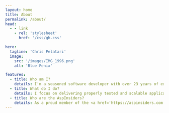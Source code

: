 ```yaml
---
layout: home
title: About
permalink: /about/
head:
  - - link
    - rel: 'stylesheet'
      href: '/css/gh.css'

hero:
  tagline: 'Chris Pelatari'
  image:
    src: '/images/IMG_1996.png'
    alt: 'Blue Fenix'

features:
  - title: Who am I?
    details: I'm a seasoned software developer with over 23 years of experience in delivering full-stack web applications using .NET technologies, including C# and VB.NET. More recently, I've been working with TypeScript and Node.js, sometimes with an asp.net core backend.
  - title: What do I do?
    details: I focus on delivering properly tested and scalable applications that are backed by SQL Server. I have a strong understanding of software development best practices, including object-oriented programming, test-driven development, and continuous integration and deployment.<br/><br/><h2 class="title">Where can you find me?</h2> Find me on <a href='https://github.com/ChrisPelatari' alt="Chris Pelatari on GitHub"><svg xmlns="http://www.w3.org/2000/svg" height="24" width="21" viewBox="0 0 448 512"><!--!Font Awesome Free 6.5.1 by @fontawesome - https://fontawesome.com License - https://fontawesome.com/license/free Copyright 2024 Fonticons, Inc.--><path fill="#7f7f7f" d="M448 96c0-35.3-28.7-64-64-64H64C28.7 32 0 60.7 0 96V416c0 35.3 28.7 64 64 64H384c35.3 0 64-28.7 64-64V96zM265.8 407.7c0-1.8 0-6 .1-11.6c.1-11.4 .1-28.8 .1-43.7c0-15.6-5.2-25.5-11.3-30.7c37-4.1 76-9.2 76-73.1c0-18.2-6.5-27.3-17.1-39c1.7-4.3 7.4-22-1.7-45c-13.9-4.3-45.7 17.9-45.7 17.9c-13.2-3.7-27.5-5.6-41.6-5.6s-28.4 1.9-41.6 5.6c0 0-31.8-22.2-45.7-17.9c-9.1 22.9-3.5 40.6-1.7 45c-10.6 11.7-15.6 20.8-15.6 39c0 63.6 37.3 69 74.3 73.1c-4.8 4.3-9.1 11.7-10.6 22.3c-9.5 4.3-33.8 11.7-48.3-13.9c-9.1-15.8-25.5-17.1-25.5-17.1c-16.2-.2-1.1 10.2-1.1 10.2c10.8 5 18.4 24.2 18.4 24.2c9.7 29.7 56.1 19.7 56.1 19.7c0 9 .1 21.7 .1 30.6c0 4.8 .1 8.6 .1 10c0 4.3-3 9.5-11.5 8C106 393.6 59.8 330.8 59.8 257.4c0-91.8 70.2-161.5 162-161.5s166.2 69.7 166.2 161.5c.1 73.4-44.7 136.3-110.7 158.3c-8.4 1.5-11.5-3.7-11.5-8zm-90.5-54.8c-.2-1.5 1.1-2.8 3-3.2c1.9-.2 3.7 .6 3.9 1.9c.3 1.3-1 2.6-3 3c-1.9 .4-3.7-.4-3.9-1.7zm-9.1 3.2c-2.2 .2-3.7-.9-3.7-2.4c0-1.3 1.5-2.4 3.5-2.4c1.9-.2 3.7 .9 3.7 2.4c0 1.3-1.5 2.4-3.5 2.4zm-14.3-2.2c-1.9-.4-3.2-1.9-2.8-3.2s2.4-1.9 4.1-1.5c2 .6 3.3 2.1 2.8 3.4c-.4 1.3-2.4 1.9-4.1 1.3zm-12.5-7.3c-1.5-1.3-1.9-3.2-.9-4.1c.9-1.1 2.8-.9 4.3 .6c1.3 1.3 1.8 3.3 .9 4.1c-.9 1.1-2.8 .9-4.3-.6zm-8.5-10c-1.1-1.5-1.1-3.2 0-3.9c1.1-.9 2.8-.2 3.7 1.3c1.1 1.5 1.1 3.3 0 4.1c-.9 .6-2.6 0-3.7-1.5zm-6.3-8.8c-1.1-1.3-1.3-2.8-.4-3.5c.9-.9 2.4-.4 3.5 .6c1.1 1.3 1.3 2.8 .4 3.5c-.9 .9-2.4 .4-3.5-.6zm-6-6.4c-1.3-.6-1.9-1.7-1.5-2.6c.4-.6 1.5-.9 2.8-.4c1.3 .7 1.9 1.8 1.5 2.6c-.4 .9-1.7 1.1-2.8 .4z"/></svg> GitHub</a> <a href='https://hachyderm.io/@blue_fenix' alt="Chris Pelatari on Mastodon" rel="me"> <svg xmlns="http://www.w3.org/2000/svg" height="24" width="21" viewBox="0 0 448 512"><!--!Font Awesome Free 6.5.1 by @fontawesome - https://fontawesome.com License - https://fontawesome.com/license/free Copyright 2024 Fonticons, Inc.--><path fill="#7f7f7f" d="M433 179.1c0-97.2-63.7-125.7-63.7-125.7-62.5-28.7-228.6-28.4-290.5 0 0 0-63.7 28.5-63.7 125.7 0 115.7-6.6 259.4 105.6 289.1 40.5 10.7 75.3 13 103.3 11.4 50.8-2.8 79.3-18.1 79.3-18.1l-1.7-36.9s-36.3 11.4-77.1 10.1c-40.4-1.4-83-4.4-89.6-54a102.5 102.5 0 0 1 -.9-13.9c85.6 20.9 158.7 9.1 178.8 6.7 56.1-6.7 105-41.3 111.2-72.9 9.8-49.8 9-121.5 9-121.5zm-75.1 125.2h-46.6v-114.2c0-49.7-64-51.6-64 6.9v62.5h-46.3V197c0-58.5-64-56.6-64-6.9v114.2H90.2c0-122.1-5.2-147.9 18.4-175 25.9-28.9 79.8-30.8 103.8 6.1l11.6 19.5 11.6-19.5c24.1-37.1 78.1-34.8 103.8-6.1 23.7 27.3 18.4 53 18.4 175z"/></svg> Mastodon</a> or <a href="/feed.xml" alt="Subscribe via RSS" rel="alternate" type="application/rss+xml"> <svg xmlns="http://www.w3.org/2000/svg" height="24" width="21" viewBox="0 0 448 512"><!--!Font Awesome Free 6.5.1 by @fontawesome - https://fontawesome.com License - https://fontawesome.com/license/free Copyright 2024 Fonticons, Inc.--><path fill="#da8643" d="M64 32C28.7 32 0 60.7 0 96V416c0 35.3 28.7 64 64 64H384c35.3 0 64-28.7 64-64V96c0-35.3-28.7-64-64-64H64zM96 136c0-13.3 10.7-24 24-24c137 0 248 111 248 248c0 13.3-10.7 24-24 24s-24-10.7-24-24c0-110.5-89.5-200-200-200c-13.3 0-24-10.7-24-24zm0 96c0-13.3 10.7-24 24-24c83.9 0 152 68.1 152 152c0 13.3-10.7 24-24 24s-24-10.7-24-24c0-57.4-46.6-104-104-104c-13.3 0-24-10.7-24-24zm0 120a32 32 0 1 1 64 0 32 32 0 1 1 -64 0z"/></svg> Subcribe via RSS</a>
  - title: Who are the AspInsiders?
    details: As a proud member of the <a href='https://aspinsiders.com'>AspInsiders</a>, I've had the opportunity to work closely with Microsoft, including being flown out to Microsoft campus in Redmond, WA to help shape the direction of ASP.NET MVC before it was open-sourced. I had the honor of meeting <a href='http://scottgu.com/'>Scott Guthrie</a> and <a href='https://github.com/ahejlsberg'>Anders Hejlsberg</a>, the original designer of C# and TypeScript.<br/><br/>I've also had the pleasure of collaborating with <a href='https://www.hanselman.com/'>Scott Hanselman</a>, <a href='https://bigmachine.io/'>Rob Conery</a> and <a href='https://aspinsiders.com/insiders/'>many others</a>, all of whom are brilliant and kind individuals.
---
```


<div id="gh" data-login="ChrisPelatari"></div>


<script src="/assets/js/gh.js"></script>

<style>
p {
  margin: 2.5rem 2.5rem;
  padding-left: 2.5rem;
  padding-right: 2.5rem;
}

p.details {
  margin: 0;
  padding-left: 2.5rem;
  padding-right: 2.5rem;
  font-size: 1.5rem;
}

img.VPImage.image-src {
  border-radius: 50%;
  margin: 1.618rem;
  padding: 0.95rem;
}

.VPHero::before {
  content: url('/images/header_transparent.png');
  max-width: 100%;
  height: auto;
}

@media (max-width: 768px) {
  .VPHero::before {
    content: url('/images/header_transparent_mobile.png');
  }
}
</style>
